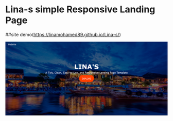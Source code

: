 # Lina-s simple Responsive Landing Page 

##site demo(https://linamohamed89.github.io/Lina-s/)

![](https://github.com/Linamohamed89/Lina-s/blob/main/secreenshot.png)
